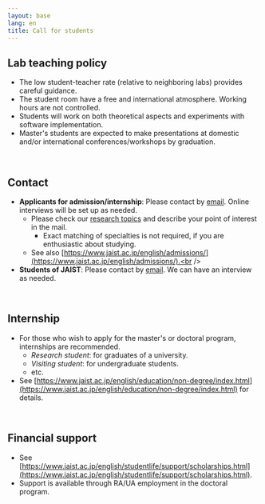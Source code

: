 ```yaml
---
layout: base
lang: en
title: Call for students
---
```


## Lab teaching policy

- The low student-teacher rate (relative to neighboring labs) provides careful guidance.
- The student room have a free and international atmosphere. Working hours are not controlled.
- Students will work on both theoretical aspects and experiments with software implementation.
- Master's students are expected to make presentations at domestic and/or international conferences/workshops by graduation.

<br />

## Contact

- **Applicants for admission/internship**: Please contact by [email](mailto:dsksh@jaist.ac.jp). Online interviews will be set up as needed.
    - Please check our [research topics](./index.html#research-en) and describe your point of interest in the mail.
        - Exact matching of specialties is not required, if you are enthusiastic about studying.
    - See also [https://www.jaist.ac.jp/english/admissions/](https://www.jaist.ac.jp/english/admissions/).<br /><br />
- **Students of JAIST**: Please contact by [email](mailto:dsksh@jaist.ac.jp). We can have an interview as needed.

<br />

## Internship

- For those who wish to apply for the master's or doctoral program, internships are recommended.
    - *Research student*: for graduates of a university.
    - *Visiting student*: for undergraduate students.
    - etc.
- See [https://www.jaist.ac.jp/english/education/non-degree/index.html](https://www.jaist.ac.jp/english/education/non-degree/index.html) for details.

<br />

## Financial support

- See [https://www.jaist.ac.jp/english/studentlife/support/scholarships.html](https://www.jaist.ac.jp/english/studentlife/support/scholarships.html).
- Support is available through RA/UA employment in the doctoral program.


<!-- EOF -->
